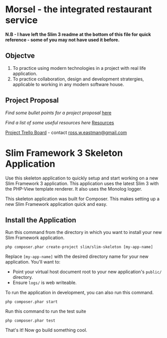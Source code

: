 # Morsel - the integrated restaurant service

**N.B - I have left the Slim 3 readme at the bottom of this file for quick reference - some of you may not have used it before.**

## Objectve

1. To practice using modern technologies in a project with real life application.
2. To practice collaboration, design and development stratergies, applicable to working in any modern software house.

## Project Proposal

*Find some bullet points for a project proposal* [here](PROJECT_PROPOSAL.md) 

*Find a list of some useful resources here* [Resources](RESOURCES.md) 

[Project Trello Board](https://trello.com/b/JXsVb3el) - contact ross.w.eastman@gmail.com


# Slim Framework 3 Skeleton Application

Use this skeleton application to quickly setup and start working on a new Slim Framework 3 application. This application uses the latest Slim 3 with the PHP-View template renderer. It also uses the Monolog logger.

This skeleton application was built for Composer. This makes setting up a new Slim Framework application quick and easy.

## Install the Application

Run this command from the directory in which you want to install your new Slim Framework application.

    php composer.phar create-project slim/slim-skeleton [my-app-name]

Replace `[my-app-name]` with the desired directory name for your new application. You'll want to:

* Point your virtual host document root to your new application's `public/` directory.
* Ensure `logs/` is web writeable.

To run the application in development, you can also run this command. 

	php composer.phar start

Run this command to run the test suite

	php composer.phar test

That's it! Now go build something cool.
